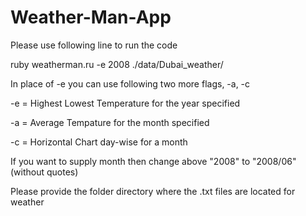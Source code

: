 # Weather-Man-App

Please use following line to run the code

ruby weatherman.ru -e 2008 ./data/Dubai_weather/

In place of -e you can use following two more flags, -a, -c

-e = Highest Lowest Temperature for the year specified

-a = Average Tempature for the month specified

-c = Horizontal Chart day-wise for a month

If you want to supply month then change above "2008" to "2008/06" (without quotes)

Please provide the folder directory where the .txt files are located for weather
